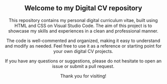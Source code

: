 <!-- Welcome section -->
<h2 align="center">Welcome to my Digital CV repository</h2>

<!-- Description -->
<p align="center">
  This repository contains my personal digital curriculum vitae, built using HTML and CSS on Visual Studio Code. The aim of this project is to showcase my skills and experiences in a clean and professional manner.
</p>

<!-- Code quality -->
<p align="center">
  The code is well-commented and organized, making it easy to understand and modify as needed. Feel free to use it as a reference or starting point for your own digital CV projects.
</p>

<!-- Support -->
<p align="center">
  If you have any questions or suggestions, please do not hesitate to open an issue or submit a pull request.
</p>

<!-- Thank you -->
<p align="center">
  Thank you for visiting!
</p>
